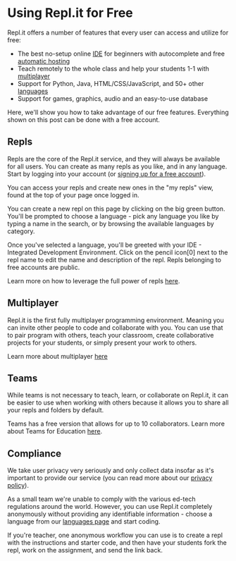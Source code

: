 # Using Repl.it for Free

Repl.it offers a number of features that every user can access and utilize for free:

- The best no-setup online [IDE](https://repl.it/site/ide) for beginners with autocomplete and free [automatic hosting](https://repl.it/site/hosting)
- Teach remotely to the whole class and help your students 1-1 with [multiplayer](https://repl.it/site/multiplayer)
- Support for Python, Java, HTML/CSS/JavaScript, and 50+ other [languages](https://repl.it/languages)
- Support for games, graphics, audio and an easy-to-use database

Here, we'll show you how to take advantage of our free features.  Everything shown on this post can be done with a free account.

## Repls

Repls are the core of the Repl.it service, and they will always be available for all users.  You can create as many repls as you like, and in any language.  Start by logging into your account (or [signing up for a free account](https://repl.it/signup)).

You can access your repls and create new ones in the "my repls" view, found at the top of your page once logged in.

You can create a new repl on this page by clicking on the big green button.  You'll be prompted to choose a language - pick any language you like by typing a name in the search, or by browsing the available languages by category.

Once you've selected a language, you'll be greeted with your IDE - Integrated Development Environment.  Click on the pencil icon[0] next to the repl name to edit the name and description of the repl.  Repls belonging to free accounts are public.

Learn more on how to leverage the full power of repls [here](https://docs.repl.it/tutorials/01-introduction-to-the-repl-it-ide).

## Multiplayer

Repl.it is the first fully multiplayer programming environment. Meaning you can invite other people to code and collaborate with you. You can use that to pair program with others, teach your classroom, create collaborative projects for your students, or simply present your work to others. 

Learn more about multiplayer [here](https://docs.repl.it/tutorials/05-pair-programming-using-multiplayer-with-repl-it)

## Teams

While teams is not necessary to teach, learn, or collaborate on Repl.it, it can be easier to use when working with others because it allows you to share all your repls and folders by default. 

Teams has a free version that allows for up to 10 collaborators. Learn more about Teams for Education [here](https://docs.repl.it/classrooms/teams_for_education).

## Compliance

We take user privacy very seriously and only collect data insofar as it's important to provide our service (you can read more about our [privacy policy](https://repl.it/site/privacy)).

As a small team we're unable to comply with the various ed-tech regulations around the world. However, you can use Repl.it completely anonymously without providing any identifiable information - choose a language from our [languages page](https://repl.it/languages) and start coding.

If you're teacher, one anonymous workflow you can use is to create a repl with the instructions and starter code, and then have your students fork the repl, work on the assignment, and send the link back.
